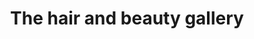 ---
title: "The hair and beauty gallery"
url: /blackburn/the-hair-and-beauty-gallery/
shop: Friseur
---